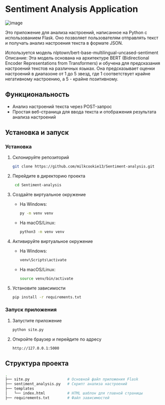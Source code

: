 # Sentiment Analysis Application
![image](https://github.com/milkcookie13/Sentiment-analysis/assets/67330104/7a0ccf94-9d8b-462c-9f93-0bcf50fb04ff)

Это приложение для анализа настроений, написанное на Python с использованием Flask. Оно позволяет пользователям отправлять текст и получать анализ настроения текста в формате JSON.

Используется модель nlptown/bert-base-multilingual-uncased-sentiment
Описание: Эта модель основана на архитектуре BERT (Bidirectional Encoder Representations from Transformers) и обучена для предсказания настроений текстов на различных языках. Она предсказывает оценки настроений в диапазоне от 1 до 5 звезд, где 1 соответствует крайне негативному настроению, а 5 - крайне позитивному.

## Функциональность

- Анализ настроений текста через POST-запрос
- Простая веб-страница для ввода текста и отображения результата анализа настроений

## Установка и запуск

### Установка

1. Склонируйте репозиторий

    ```bash
    git clone https://github.com/milkcookie13/Sentiment-analysis.git
    ```
2. Перейдите в директорию проекта
   
   ```bash
    cd Sentiment-analysis
   ```
    

3. Создайте виртуальное окружение

     - На Windows:
        ```bash
        py -m venv venv
        ```
    - На macOS/Linux:
        ```bash
        python3 -m venv venv
        ```

4. Активируйте виртуальное окружение

    - На Windows:
        ```bash
        venv\Scripts\activate
        ```
    - На macOS/Linux:
        ```bash
        source venv/bin/activate
        ```

5. Установите зависимости

    ```bash
    pip install -r requirements.txt
    ```

### Запуск приложения

1. Запустите приложение

    ```bash
    python site.py
    ```

2. Откройте браузер и перейдите по адресу

    ```url
    http://127.0.0.1:5000
    ```

## Структура проекта

```bash
.
├── site.py                 # Основной файл приложения Flask
├── sentiment_analysis.py   # Скрипт анализа настроений
├── templates
│   └── index.html          # HTML шаблон для главной страницы
├── requirements.txt        # Файл зависимостей

